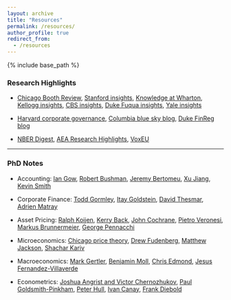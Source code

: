 ```yaml
---
layout: archive
title: "Resources"
permalink: /resources/
author_profile: true
redirect_from:
  - /resources
---
```


{% include base_path %}

<style>
  /* Apply to this archive page's content */
  .layout--archive .archive,
  .layout--archive .page__content {
    font-size: 0.75rem;   /* adjust */
    text-align: justify;
  }

  /* Dark blue links (skip buttons) */
  .layout--archive .archive a:not(.btn),
  .layout--archive .page__content a:not(.btn) {
    color: #003366 !important;
    text-decoration: none;
  }
  .layout--archive .archive a:not(.btn):hover,
  .layout--archive .page__content a:not(.btn):hover {
    color: #002244 !important;
    text-decoration: underline;
  }
  /* (Optional) visited state so it doesn’t revert to theme purple */
  .layout--archive .archive a:not(.btn):visited,
  .layout--archive .page__content a:not(.btn):visited {
    color: #003366 !important;
  }
</style>

### Research Highlights
- <a href="https://www.chicagobooth.edu/review" target="_blank">Chicago Booth Review</a>, <a href="https://www.gsb.stanford.edu/insights" target="_blank">Stanford insights</a>, <a href="https://knowledge.wharton.upenn.edu" target="_blank">Knowledge at Wharton</a>, <a href="https://insight.kellogg.northwestern.edu" target="_blank">Kellogg insights</a>, <a href="https://leading.business.columbia.edu" target="_blank">CBS insights</a>, <a href="https://www.fuqua.duke.edu/duke-fuqua-insights" target="_blank">Duke Fuqua insights</a>, <a href="https://insights.som.yale.edu" target="_blank">Yale insights</a>

- <a href="https://corpgov.law.harvard.edu/" target="_blank">Harvard corporate governance</a>, <a href="https://clsbluesky.law.columbia.edu" target="_blank">Columbia blue sky blog</a>, <a href="https://sites.duke.edu/thefinregblog/" target="_blank">Duke FinReg blog</a>

- <a href="https://www.nber.org/digest" target="_blank">NBER Digest</a>, <a href="https://www.aeaweb.org/research" target="_blank">AEA Research Highlights</a>, <a href="https://cepr.org/voxeu" target="_blank">VoxEU</a>

---

### PhD Notes

- Accounting: <a href="https://iangow.github.io/far_book/" target="_blank">Ian Gow</a>, <a href="https://www.robertbushman.net/phd-seminars" target="_blank">Robert Bushman</a>,
<a href="https://sites.google.com/site/jeremybertomeu/ph-d-course" target="_blank">Jeremy Bertomeu</a>, <a href="https://sites.duke.edu/xjiang/videos-on-theory-research-in-accounting/" target="_blank">Xu Jiang</a>, <a href="https://ksmith142.github.io" target="_blank">Kevin Smith</a>


- Corporate Finance: <a href="http://www.gormley.info/phd-notes.html" target="_blank">Todd Gormley</a>, <a href="https://finance.wharton.upenn.edu/~itayg/#PhD" target="_blank">Itay Goldstein</a>, <a href="https://sites.google.com/site/dthesmar/teaching" target="_blank">David Thesmar</a>, <a href="https://sites.google.com/view/adrienmatray/teaching" target="_blank">Adrien Matray</a>

- Asset Pricing: <a href="https://www.koijen.net/empirical-asset-pricing-notes.html" target="_blank">Ralph Koijen</a>, <a href="https://kerryback.com/teaching.html" target="_blank">Kerry Back</a>, <a href="https://www.johnhcochrane.com/asset-pricing" target="_blank">John Cochrane</a>, <a href="http://pietroveronesi.org/teaching/BUS35907.htm" target="_blank">Pietro Veronesi</a>, <a href="https://markus.scholar.princeton.edu/classes" target="_blank">Markus Brunnermeier</a>, <a href="https://gpennacc.web.illinois.edu/fin591.html" target="_blank">George Pennacchi</a>

- Microeconomics: <a href="https://home.uchicago.edu/cbm4/cpt/index.html" target="_blank">Chicago price theory</a>, <a href="https://economics.mit.edu/people/faculty/drew-fudenberg/teaching" target="_blank">Drew Fudenberg</a>, <a href="https://web.stanford.edu/~jacksonm/courses.html" target="_blank">Matthew Jackson</a>, <a href="https://eml.berkeley.edu//~kariv/Teaching.htm" target="_blank">Shachar Kariv</a>

- Macroeconomics: <a href="https://wp.nyu.edu/markgertler/macro-theory-2-slides/" target="_blank">Mark Gertler</a>, <a href="https://benjaminmoll.com/lectures/" target="_blank">Benjamin Moll</a>, <a href="http://www.chrisedmond.net/teaching.html" target="_blank">Chris Edmond</a>, <a href="https://www.sas.upenn.edu/~jesusfv/teaching.html" target="_blank">Jesus Fernandez-Villaverde</a>

- Econometrics: <a href="https://ocw.mit.edu/courses/14-387-applied-econometrics-mostly-harmless-big-data-fall-2014/" target="_blank">Joshua Angrist and Victor Chernozhukov</a>, <a href="https://github.com/paulgp/applied-methods-phd" target="_blank">Paul Goldsmith-Pinkham</a>, <a href="https://about.peterhull.net/metrix" target="_blank">Peter Hull</a>, <a href="https://sites.northwestern.edu/iac879/teaching/e-lectures-econ480/" target="_blank">Ivan Canay</a>, <a href="https://www.sas.upenn.edu/~fdiebold/Textbooks.html" target="_blank">Frank Diebold</a>

